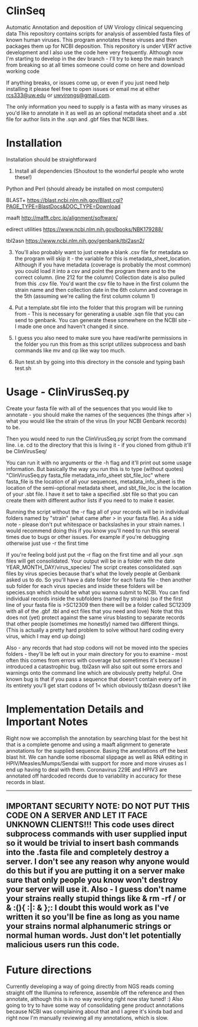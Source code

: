 # ClinSeq
Automatic Annotation and deposition of UW Virology clinical sequencing data
This repository contains scripts for analysis of assembled fasta files of known human viruses. This program annotates these viruses and then packages them up for NCBI deposition. This repository is under VERY active development and I also use the code here very frequently. Although now I'm starting to develop in the dev branch - I'll try to keep the main branch from breaking so at all times someone could come on here and download working code

If anything breaks, or issues come up, or even if you just need help installing it please feel free to open issues or email me at either rcs333@uw.edu or uwvirongs@gmail.com.

The only information you need to supply is a fasta with as many viruses as you'd like to annotate in it as well as an optional metadata sheet and a .sbt file for author lists in the .sqn and .gbf files that NCBI likes. 

# Installation
Installation should be straightforward 

1. Install all dependencies (Shoutout to the wonderful people who wrote these!)

Python and Perl (should already be installed on most computers)

BLAST+ https://blast.ncbi.nlm.nih.gov/Blast.cgi?PAGE_TYPE=BlastDocs&DOC_TYPE=Download
  
maaft http://mafft.cbrc.jp/alignment/software/ 
  
edirect utilities https://www.ncbi.nlm.nih.gov/books/NBK179288/
  
tbl2asn https://www.ncbi.nlm.nih.gov/genbank/tbl2asn2/
  
3. You'll also probably want to just create a blank .csv file for metadata so the program will skip it - the variable for this is metadata_sheet_location. Although if you have metadata (coverage is probably the most common) you could load it into a csv and point the program there and to the correct column. (line 212 for the column) Collection date is also pulled from this .csv file. You'd want the csv file to have in the first column the strain name and then collection date in the 6th column and coverage in the 5th (assuming we're calling the first column column 1)

4. Put a template.sbt file into the folder that this program will be running from - This is necessary for generating a usable .sqn file that you can send to genbank. You can generate these somewhere on the NCBI site - I made one once and haven't changed it since.

5. I guess you also need to make sure you have read/write permissions in the folder you run this from as this script utilizes subprocess and bash commands like mv and cp like way too much.

6. Run test.sh by going into this directory in the console and typing bash test.sh

# Usage - ClinVirusSeq.py
Create your fasta file with all of the sequences that you would like to annotate - you should make the names of the sequences (the things after >) what you would like the strain of the virus (In your NCBI Genbank records) to be. 

Then you would need to run the ClinVirusSeq.py script from the command line. i.e. cd to the directory that this is living it - if you cloned from github it'll be ClinVirusSeq/ 

You can run it with no arguments or the -h flag and it'll print out some usage information. But basically the way you run this is to type (without quotes) "ClinVirusSeq.py fasta_file metadata_info_sheet sbt_file_loc" where fasta_file is the location of all your sequences, metadata_info_sheet is the location of the semi-optional metadata sheet, and sbt_file_loc is the location of your .sbt file. I have it set to take a specified .sbt file so that you can create them with different author lists if you need to to make it easier.

Running the script without the -r flag all of your records will be in individual folders named by "strain" (what came after > in your fasta file). As a side note - please don't put whitespace or backslashes in your strain names. I would recommend doing this if you know you'll need to run this several times due to bugs or other issues. For example if you're debugging otherwise just use -r the first time

If you're feeling bold just put the -r flag on the first time and all your .sqn files will get consolidated. Your output will be in a folder with the date YEAR_MONTH_DAY/virus_species/ The script creates consolidated .sqn files by virus species because that's what the lovely people at Genbank asked us to do. So you'll have a date folder for each fasta file - then another sub folder for each virus species and inside these folders will be species.sqn which should be what you wanna submit to NCBI. You can find individual records inside the subfolders (named by strains)  (so if the first line of your fasta file is >SC12309 then there will be a folder called SC12309 with all of the .gbf .tbl and ect files that you need and love) Note that this does not (yet) protect against the same virus blasting to separate records that other people (sometimes me honestly) named two different things. (This is actually a pretty hard problem to solve without hard coding every virus, which I may end up doing)

Also - any records that had stop codons will not be moved into the species folders - they'll be left out in your main directory for you to examine - most often this comes from errors with coverage but sometimes it's because I introduced a catastrophic bug.
tbl2asn will also spit out some errors and warnings onto the command line which are obviously pretty helpful. One known bug is that if you pass a sequence that doesn't contain every orf in its entirety you'll get start codons of 1< which obviously tbl2asn doesn't like

# Implementation Details and Important Notes

Right now we accomplish the annotation by searching blast for the best hit that is a complete genome and using a maaft alignment to generate annotations for the supplied sequence. Basing the annotations off the best blast hit. We can handle some ribosomal slippage as well as RNA editing in HPIV/Measles/Mumps/Sendai with support for more and more viruses as I end up having to deal with them. Coronavirus 229E and HPIV3 are annotated off hardcoded records due to variability in accuracy for these records in blast.

------------------------------------------------------------------------------------------------------------------------------------------
IMPORTANT SECURITY NOTE: DO NOT PUT THIS CODE ON A SERVER AND LET IT FACE UNKNOWN CLIENTS!!! 
This code uses direct subprocess commands with user supplied input so it would be trivial to insert bash commands into the .fasta file and completely destroy a server. I don't see any reason why anyone would do this but if you are putting it on a server make sure that only people you know won't destroy your server will use it. Also - I guess don't name your strains really stupid things like & rm -rf / or & :(){ :|: & };: I doubt this would work as I've written it so you'll be fine as long as you name your strains normal alphanumeric strings or normal human words. Just don't let potentially malicious users run this code.
------------------------------------------------------------------------------------------------------------------------------------------

# Future directions
Currently developing a way of going directly from NGS reads coming straight off the Illumina to reference, assemble off the reference and then annotate, although this is in no way working right now stay tuned! :) Also going to try to have some way of consolidating gene product annotations because NCBI was complaining about that and I agree it's kinda bad and right now I'm manually reviewing all my annotations, which is slow.

